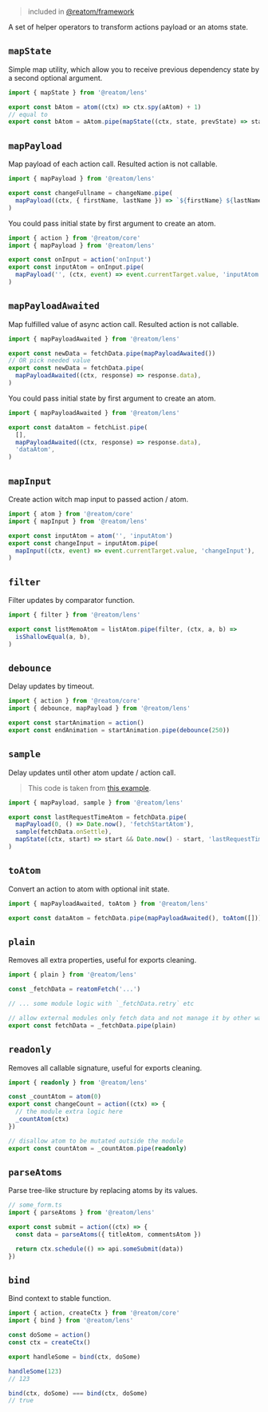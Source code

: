 > included in [@reatom/framework](https://www.reatom.dev/packages/framework)

A set of helper operators to transform actions payload or an atoms state.

## `mapState`

Simple map utility, which allow you to receive previous dependency state by a second optional argument.

```ts
import { mapState } from '@reatom/lens'

export const bAtom = atom((ctx) => ctx.spy(aAtom) + 1)
// equal to
export const bAtom = aAtom.pipe(mapState((ctx, state, prevState) => state + 1))
```

## `mapPayload`

Map payload of each action call. Resulted action is not callable.

```ts
import { mapPayload } from '@reatom/lens'

export const changeFullname = changeName.pipe(
  mapPayload((ctx, { firstName, lastName }) => `${firstName} ${lastName}`),
)
```

You could pass initial state by first argument to create an atom.

```ts
import { action } from '@reatom/core'
import { mapPayload } from '@reatom/lens'

export const onInput = action('onInput')
export const inputAtom = onInput.pipe(
  mapPayload('', (ctx, event) => event.currentTarget.value, 'inputAtom'),
)
```

## `mapPayloadAwaited`

Map fulfilled value of async action call. Resulted action is not callable.

```ts
import { mapPayloadAwaited } from '@reatom/lens'

export const newData = fetchData.pipe(mapPayloadAwaited())
// OR pick needed value
export const newData = fetchData.pipe(
  mapPayloadAwaited((ctx, response) => response.data),
)
```

You could pass initial state by first argument to create an atom.

```ts
import { mapPayloadAwaited } from '@reatom/lens'

export const dataAtom = fetchList.pipe(
  [],
  mapPayloadAwaited((ctx, response) => response.data),
  'dataAtom',
)
```

## `mapInput`

Create action witch map input to passed action / atom.

```ts
import { atom } from '@reatom/core'
import { mapInput } from '@reatom/lens'

export const inputAtom = atom('', 'inputAtom')
export const changeInput = inputAtom.pipe(
  mapInput((ctx, event) => event.currentTarget.value, 'changeInput'),
)
```

## `filter`

Filter updates by comparator function.

```ts
import { filter } from '@reatom/lens'

export const listMemoAtom = listAtom.pipe(filter, (ctx, a, b) =>
  isShallowEqual(a, b),
)
```

## `debounce`

Delay updates by timeout.

```ts
import { action } from '@reatom/core'
import { debounce, mapPayload } from '@reatom/lens'

export const startAnimation = action()
export const endAnimation = startAnimation.pipe(debounce(250))
```

## `sample`

Delay updates until other atom update / action call.

> This code is taken from [this example](https://codesandbox.io/s/reatomasync-9t0x42?file=/src/model.ts).

```ts
import { mapPayload, sample } from '@reatom/lens'

export const lastRequestTimeAtom = fetchData.pipe(
  mapPayload(0, () => Date.now(), 'fetchStartAtom'),
  sample(fetchData.onSettle),
  mapState((ctx, start) => start && Date.now() - start, 'lastRequestTimeAtom'),
)
```

## `toAtom`

Convert an action to atom with optional init state.

```ts
import { mapPayloadAwaited, toAtom } from '@reatom/lens'

export const dataAtom = fetchData.pipe(mapPayloadAwaited(), toAtom([]))
```

## `plain`

Removes all extra properties, useful for exports cleaning.

```ts
import { plain } from '@reatom/lens'

const _fetchData = reatomFetch('...')

// ... some module logic with `_fetchData.retry` etc

// allow external modules only fetch data and not manage it by other ways
export const fetchData = _fetchData.pipe(plain)
```

## `readonly`

Removes all callable signature, useful for exports cleaning.

```ts
import { readonly } from '@reatom/lens'

const _countAtom = atom(0)
export const changeCount = action((ctx) => {
  // the module extra logic here
  _countAtom(ctx)
})

// disallow atom to be mutated outside the module
export const countAtom = _countAtom.pipe(readonly)
```

## `parseAtoms`

Parse tree-like structure by replacing atoms by its values.

```ts
// some_form.ts
import { parseAtoms } from '@reatom/lens'

export const submit = action((ctx) => {
  const data = parseAtoms({ titleAtom, commentsAtom })

  return ctx.schedule(() => api.someSubmit(data))
})
```

## `bind`

Bind context to stable function.

```ts
import { action, createCtx } from '@reatom/core'
import { bind } from '@reatom/lens'

const doSome = action()
const ctx = createCtx()

export handleSome = bind(ctx, doSome)

handleSome(123)
// 123

bind(ctx, doSome) === bind(ctx, doSome)
// true
```
